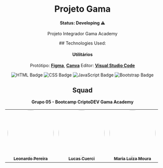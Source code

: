 <h1 align="center">Projeto Gama</h1>

<h4 align="center">Status: Developing ⚠️</h4>

<p align="center">Projeto Integrador Gama Academy</p>


<div align="center">
## Technologies Used:


#### **Utilitários**

   Protótipo:  **[Figma](https://www.figma.com/)**, **[Canva](https://www.canva.com/pt_br/)**
   Editor:  **[Visual Studio Code](https://code.visualstudio.com/)**

![HTML Badge](https://img.shields.io/badge/HTML5%20-%23E34F26.svg?&style=plastic&logo=html5&logoColor=white) 
![CSS Badge](https://img.shields.io/badge/CSS3%20-%231572B6.svg?&style=plastic&logo=css3&logoColor=white)
![JavaScript Badge](https://img.shields.io/badge/JavaScript-yellow.svg?&style=plastic&logo=javascript&logoColor=white)
![Bootstrap Badge](https://img.shields.io/badge/Bootstrap%20-%23563D7C.svg?&style=plastic&logo=bootstrap&logoColor=white)
 
## Squad

**Grupo 05 - Bootcamp CriptoDEV Gama Academy**

<table>
  <tr>
    <td align="center"><a href="https://github.com/leokito"><img style="border-radius: 50%;" src="https://avatars.githubusercontent.com/u/81592658?v=4" width="150px;"alt=""/><br /><sub><b>Leonardo Pereira</b></sub></a><br /></td>
     <td align="center"><a href="https://github.com/MohamedCuerci"><img style="border-radius: 50%;" src="https://avatars.githubusercontent.com/u/86057967?v=4" width="150px;" alt=""/><br /><sub><b>Lucas Cuerci</b></sub></a><br /></td>
    <td align="center"><a href="https://github.com/MariaLuizaDMoura"><img style="border-radius: 50%;" src="https://avatars.githubusercontent.com/u/90870156?v=4" width="150px;" alt=""/><br /><sub><b>Maria Luiza Moura</b></sub></a><br /></td> 
    
  </tr>
</table>

</div>


